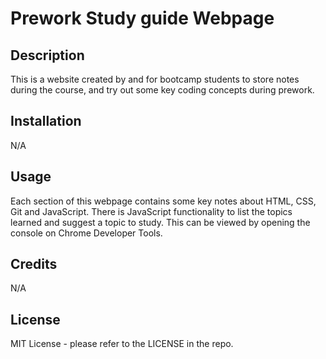 # Prework Study guide Webpage

## Description

This is a website created by and for bootcamp students to store notes during the course, and try out some key coding concepts during prework.

## Installation

N/A

## Usage

Each section of this webpage contains some key notes about HTML, CSS, Git and JavaScript. There is JavaScript functionality to list the topics learned and suggest a topic to study. This can be viewed by opening the console on Chrome Developer Tools.

## Credits

N/A

## License

MIT License - please refer to the LICENSE in the repo.

